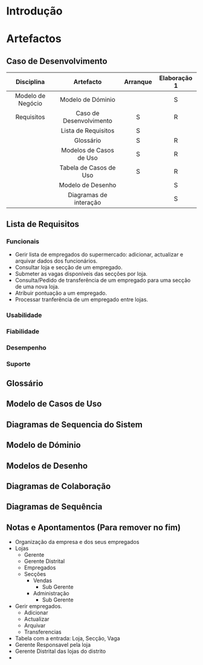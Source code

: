 # Introdução

# Artefactos

## Caso de Desenvolvimento

|    Disciplina     |        Artefacto        | Arranque | Elaboração 1 |
| :---------------: | :---------------------: | :------: | :----------: |
| Modelo de Negócio |    Modelo de Dóminio    |          |      S       |
|    Requisitos     | Caso de Desenvolvimento |    S     |      R       |
|                   |   Lista de Requisitos   |    S     |              |
|                   |        Glossário        |    S     |      R       |
|                   | Modelos de Casos de Uso |    S     |      R       |
|                   | Tabela de Casos de Uso  |    S     |      R       |
|                   |    Modelo de Desenho    |          |      S       |
|                   | Diagramas de interação  |          |      S       |

## Lista de Requisitos

### Funcionais

- Gerir lista de empregados do supermercado: adicionar, actualizar e arquivar dados dos funcionários.
- Consultar loja e secção de um empregado.
- Submeter as vagas disponíveis das secções por loja.
- Consulta/Pedido de transferência de um empregado para uma secção de uma nova loja.
- Atribuir pontuação a um empregado.
- Processar tranferência de um empregado entre lojas.

### Usabilidade

### Fiabilidade

### Desempenho

### Suporte

## Glossário

## Modelo de Casos de Uso

## Diagramas de Sequencia do Sistem

## Modelo de Dóminio

## Modelos de Desenho

## Diagramas de Colaboração

## Diagramas de Sequência


## Notas e Apontamentos (Para remover no fim)

- Organização da empresa e dos seus empregados
- Lojas
  - Gerente
  - Gerente Distrital
  - Empregados
  - Secções
    - Vendas
      - Sub Gerente
    - Administração
      - Sub Gerente
- Gerir empregados. 
  - Adicionar
  - Actualizar
  - Arquivar
  - Transferencias
- Tabela com a entrada: Loja, Secção, Vaga
- Gerente Responsavel pela loja
- Gerente Distrital das lojas do distrito
- ​